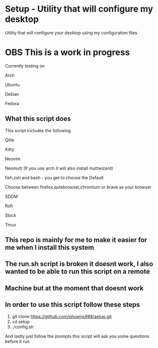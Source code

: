 # Setup - Utility that will configure my desktop

Utility that will configure your desktop using my configuration files

# OBS This is a work in progress
Currently testing on 

Arch 

Ubuntu

Debian

Fedora

## What this script does

This script includes the following

Qtile

Kitty

Neovim

Neomutt (If you use arch it will also install muttwizard)

fish,zsh and bash - you get to choose the Default

Choose between firefox,qutebrowser,chromium or brave as your browser

SDDM

Rofi

Slock

Tmux


## This repo is mainly for me to make it easier for me when I install this system

## The run.sh script is broken it doesnt work, I also wanted to be able to run this script on a remote 
## Machine but at the moment that doesnt work


## In order to use this script follow these steps

1. git clone https://github.com/phoenix988/setup.git 
2. cd setup
3. ./config.sh


And lastly just follow the prompts this script will ask you some questions before it run


